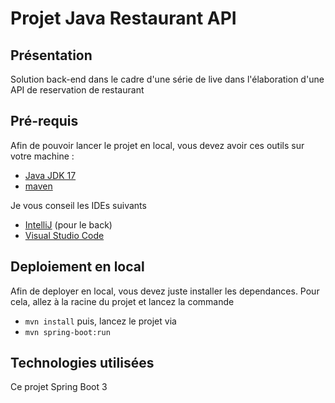 
# Projet Java Restaurant API

## Présentation

Solution back-end dans le cadre d'une série de live dans l'élaboration d'une API de reservation de restaurant

## Pré-requis

Afin de pouvoir lancer le projet en local, vous devez avoir ces outils sur votre machine : 
- [Java JDK 17](https://adoptium.net/temurin/releases/)
- [maven](https://dlcdn.apache.org/maven/maven-3/3.9.1/binaries/apache-maven-3.9.1-bin.zip)

Je vous conseil les IDEs suivants
- [IntelliJ](https://www.jetbrains.com/fr-fr/idea/download/) (pour le back)
- [Visual Studio Code](https://code.visualstudio.com/)


## Deploiement en local 

Afin de deployer en local, vous devez juste installer les dependances.
Pour cela, allez à la racine du projet et lancez la commande
- ```mvn install```
puis, lancez le projet via 
- ```mvn spring-boot:run```

## Technologies utilisées

Ce projet Spring Boot 3
